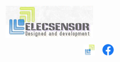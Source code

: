 <a>&nbsp;&nbsp;&nbsp;&nbsp;&nbsp;&nbsp;&nbsp;&nbsp;&nbsp;&nbsp;&nbsp;&nbsp;&nbsp;&nbsp;&nbsp;&nbsp;&nbsp;&nbsp;&nbsp;&nbsp;&nbsp;&nbsp;&nbsp;&nbsp;&nbsp;&nbsp;&nbsp;&nbsp;&nbsp;&nbsp;&nbsp;&nbsp;&nbsp;&nbsp;&nbsp;&nbsp;&nbsp;&nbsp;&nbsp;&nbsp;&nbsp;&nbsp;&nbsp;&nbsp;&nbsp;&nbsp;&nbsp;&nbsp;&nbsp;&nbsp;&nbsp;&nbsp;&nbsp;&nbsp;&nbsp;&nbsp;&nbsp;&nbsp;&nbsp;&nbsp;&nbsp;&nbsp;&nbsp;&nbsp;&nbsp;&nbsp;&nbsp;&nbsp;&nbsp;&nbsp;&nbsp;&nbsp;&nbsp;&nbsp;&nbsp;&nbsp;&nbsp;&nbsp;&nbsp;&nbsp;
  ![hds-logo_0](https://github.com/Elecsensor/Elecsensor/blob/main/elcensor%20logo.png)

<p align='center'>
<a href="http://www.elecsensor.com/"><img height="30" src="https://github.com/Elecsensor/Elecsensor/blob/main/minilogo.png"></a>&nbsp;&nbsp;&nbsp;&nbsp;
<a href="https://www.facebook.com/ElecSensor18"><img height="30" src="https://github.com/Elecsensor/Elecsensor/blob/main/1200px-Facebook_Logo_(2019).png"></a>&nbsp;&nbsp;
</p>

<!--
**Elecsensor/Elecsensor** is a ✨ _special_ ✨ repository because its `README.md` (this file) appears on your GitHub profile.

Here are some ideas to get you started:

- 🔭 I’m currently working on ...
- 🌱 I’m currently learning ...
- 👯 I’m looking to collaborate on ...
- 🤔 I’m looking for help with ...
- 💬 Ask me about ...
- 📫 How to reach me: ...
- 😄 Pronouns: ...
- ⚡ Fun fact: ...
-->

